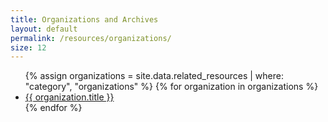 ```yaml
---
title: Organizations and Archives
layout: default
permalink: /resources/organizations/
size: 12
---
```


<ul>
    {% assign organizations = site.data.related_resources | where: "category", "organizations" %}
    {% for organization in organizations %}
    <li>
        <a href="{{ organization.url }}" target="_blank">{{ organization.title }}</a>
    </li>
    {% endfor %}
</ul>

<script>
    console.log("{{ organizations | size }}");
</script>